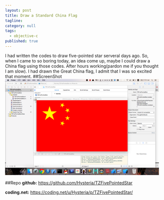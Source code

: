 ```yaml
---
layout: post
title: Draw a Standard China Flag
tagline: 
category: null
tags:
  - objective-c
published: true
---
```

I had written the codes to draw five-pointed star serveral days ago. So, when I came to so boring today, an idea come up, maybe I could draw a China flag using those codes.
After hours working(pardon me if you thought I am slow). I had drawn the Great China flag, I admit that I was so excited that moment.
##ScreenShot
![image](https://github.com/Hysteria/hysteria.github.io/blob/master/_imgs/chinaflagss.png?raw=true "ChinaFlag")

##Repo
**github:** https://github.com/Hysteria/TZFivePointedStar

**coding.net:** https://coding.net/u/Hysteria/p/TZFivePointedStar/


